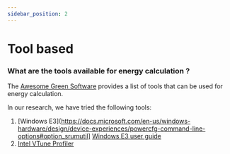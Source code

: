```yaml
---
sidebar_position: 2
---
```



# Tool based

### What are the tools available for energy calculation ?

The [Awesome Green Software](https://github.com/Green-Software-Foundation/awesome-green-software#general-purpose) provides a list of tools that can be used for energy calculation. 

In our research, we have tried the following tools:

1) [Windows E3](https://docs.microsoft.com/en-us/windows-hardware/design/device-experiences/powercfg-command-line-options#option_srumutil] [Windows E3 user guide](https://devblogs.microsoft.com/sustainable-software/measuring-your-application-power-and-carbon-impact-part-1/)
2) [Intel VTune Profiler](https://www.intel.com/content/www/us/en/developer/tools/oneapi/vtune-profiler-download.html)
